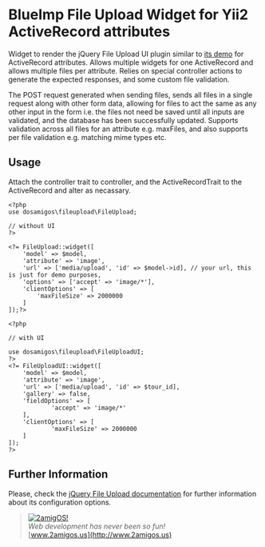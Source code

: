 BlueImp File Upload Widget for Yii2 ActiveRecord attributes
===========================================================

Widget to render the jQuery File Upload UI plugin similar to 
[its demo](http://blueimp.github.io/jQuery-File-Upload/index.html)
for ActiveRecord attributes. Allows multiple widgets for one ActiveRecord
and allows multiple files per attribute. Relies on special controller
actions to generate the expected responses, and some custom file
validation.
 
The POST request generated when sending files, sends all files in a single
request along with other form data, allowing for files to act the same as any
other input in the form i.e. the files not need be saved until all inputs are
validated, and the database has been successfully updated. Supports validation
across all files for an attribute e.g. maxFiles, and also supports per file
validation e.g. matching mime types etc.

Usage
-----

Attach the controller trait to controller, and the ActiveRecordTrait to the ActiveRecord and alter as
necassary.

```
<?php
use dosamigos\fileupload\FileUpload;

// without UI
?>

<?= FileUpload::widget([
	'model' => $model,
	'attribute' => 'image',
	'url' => ['media/upload', 'id' => $model->id], // your url, this is just for demo purposes,
	'options' => ['accept' => 'image/*'],
	'clientOptions' => [
		'maxFileSize' => 2000000
	]
]);?>

<?php

// with UI

use dosamigos\fileupload\FileUploadUI;
?>
<?= FileUploadUI::widget([
	'model' => $model,
	'attribute' => 'image',
	'url' => ['media/upload', 'id' => $tour_id],
	'gallery' => false,
	'fieldOptions' => [
    		'accept' => 'image/*'
	],
	'clientOptions' => [
    		'maxFileSize' => 2000000
	]
]);
?>
```

Further Information
-------------------
Please, check the [jQuery File Upload documentation](https://github.com/blueimp/jQuery-File-Upload/wiki) for further
information about its configuration options.


> [![2amigOS!](http://www.gravatar.com/avatar/55363394d72945ff7ed312556ec041e0.png)](http://www.2amigos.us)  
<i>Web development has never been so fun!</i>  
[www.2amigos.us](http://www.2amigos.us)
